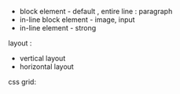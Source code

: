 


* block element - default , entire line : paragraph
* in-line block element - image, input
* in-line element - strong


layout :
* vertical layout
* horizontal layout


css grid:
